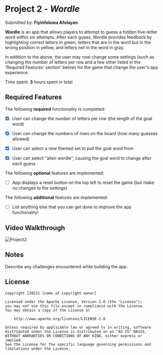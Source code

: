 # Project 2 - *Wordle*

Submitted by: **Fiyinfoluwa Afolayan**

**Wordle** is an app that allows players to attempt to guess a hidden five-letter 
word within six attempts. After each guess, Wordle provides feedback by 
highlighting correct letters in green, letters that are in the word but in the 
wrong position in yellow, and letters not in the word in gray.

In addition to the above, the user may now change some settings (such as changing 
the number of letters per row and a few other listed in the 'Required Features' 
section' below) for the game that change the user's app experience.

Time spent: **3** hours spent in total

## Required Features

The following **required** functionality is completed:

- [x] User can change the number of letters per row (the length of the goal word)
- [x] User can change the numbers of rows on the board (how many guesses allowed)
- [x] User can select a new themed set to pull the goal word from
- [x] User can select "alien wordle", causing the goal word to change after each guess


The following **optional** features are implemented:

- [ ] App displays a reset button on the top left to reset the game (but make no changes to the settings)

The following **additional** features are implemented:

- [ ] List anything else that you can get done to improve the app functionality!

## Video Walkthrough

![Project2](https://github.com/fiyinfoluwaafol/ios101-project2-wordle-starter-main/assets/112602670/c5e5eb31-29c8-492c-b1e9-8a4a10cc843d)


## Notes

Describe any challenges encountered while building the app.

## License

    Copyright [2023] [name of copyright owner]

    Licensed under the Apache License, Version 2.0 (the "License");
    you may not use this file except in compliance with the License.
    You may obtain a copy of the License at

        http://www.apache.org/licenses/LICENSE-2.0

    Unless required by applicable law or agreed to in writing, software
    distributed under the License is distributed on an "AS IS" BASIS,
    WITHOUT WARRANTIES OR CONDITIONS OF ANY KIND, either express or implied.
    See the License for the specific language governing permissions and
    limitations under the License.
